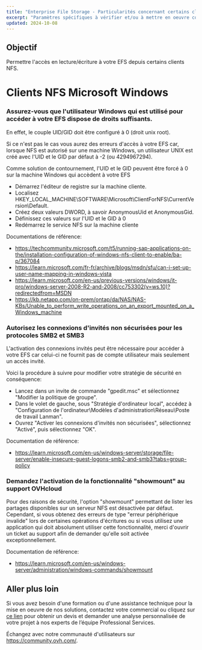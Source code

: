 ```yaml
---
title: "Enterprise File Storage - Particularités concernant certains clients NFS"
excerpt: "Paramètres spécifiques à vérifier et/ou à mettre en oeuvre concernant l'offre Enterprise File Storage"
updated: 2024-10-08
---
```


## Objectif

Permettre l'accès en lecture/écriture à votre EFS depuis certains clients NFS.


# Clients NFS Microsoft Windows  

### Assurez-vous que l'utilisateur Windows qui est utilisé pour accéder à votre EFS dispose de droits suffisants.

En effet, le couple UID/GID doit être configuré à 0 (droit unix root).
 
Si ce n'est pas le cas vous aurez des erreurs d'accès à votre EFS car, lorsque NFS est autorisé sur une machine Windows, un utilisateur UNIX est créé avec l'UID et le GID par défaut à -2 (ou 4294967294).

Comme solution de contournement, l'UID et le GID peuvent être forcé à 0 sur la machine Windows qui accèdent à votre EFS

- Démarrez l'éditeur de registre sur la machine cliente.
- Localisez HKEY_LOCAL_MACHINE\SOFTWARE\Microsoft\ClientForNFS\CurrentVersion\Default.
- Créez deux valeurs DWORD, à savoir AnonymousUid et AnonymousGid.
- Définissez ces valeurs sur l'UID et le GID à 0
- Redémarrez le service NFS sur la machine cliente
 
Documentations de référence:
 - https://techcommunity.microsoft.com/t5/running-sap-applications-on-the/installation-configuration-of-windows-nfs-client-to-enable/ba-p/367084
 - https://learn.microsoft.com/fr-fr/archive/blogs/msdn/sfu/can-i-set-up-user-name-mapping-in-windows-vista
 - https://learn.microsoft.com/en-us/previous-versions/windows/it-pro/windows-server-2008-R2-and-2008/cc753302(v=ws.10)?redirectedfrom=MSDN
 - https://kb.netapp.com/on-prem/ontap/da/NAS/NAS-KBs/Unable_to_perform_write_operations_on_an_export_mounted_on_a_Windows_machine


 
### Autorisez les connexions d'invités non sécurisées pour les protocoles SMB2 et SMB3
 
L'activation des connexions invités peut être nécessaire pour accéder à votre EFS car celui-ci ne fournit pas de compte utilisateur mais seulement un accès invité.

Voici la procédure à suivre pour modifier votre stratégie de sécurité en conséquence: 

- Lancez dans un invite de commande "gpedit.msc" et sélectionnez "Modifier la politique de groupe".
- Dans le volet de gauche, sous "Stratégie d'ordinateur local", accédez à "Configuration de l'ordinateur\Modèles d'administration\Réseau\Poste de travail Lanman".
- Ouvrez "Activer les connexions d'invités non sécurisées", sélectionnez "Activé", puis sélectionnez "OK".

Documentation de référence:
- https://learn.microsoft.com/en-us/windows-server/storage/file-server/enable-insecure-guest-logons-smb2-and-smb3?tabs=group-policy

 

### Demandez l'activation de la fonctionnalité "showmount" au support OVHcloud
 
Pour des raisons de sécurité, l'option "showmount" permettant de lister les partages disponibles sur un serveur NFS est désactivée par défaut.
Cependant, si vous obtenez des erreurs de type "erreur périphérique invalide" lors de certaines opérations d'écritures ou si vous utilisez une application qui doit absolument utiliser cette fonctionnalité, merci d'ouvrir un ticket au support afin de demander qu'elle soit activée exceptionnellement.

Documentation de référence:
- https://learn.microsoft.com/en-us/windows-server/administration/windows-commands/showmount



## Aller plus loin

Si vous avez besoin d'une formation ou d'une assistance technique pour la mise en oeuvre de nos solutions, contactez votre commercial ou cliquez sur [ce lien](https://www.ovhcloud.com/fr/professional-services/) pour obtenir un devis et demander une analyse personnalisée de votre projet à nos experts de l’équipe Professional Services.

Échangez avec notre communauté d'utilisateurs sur <https://community.ovh.com/>.
